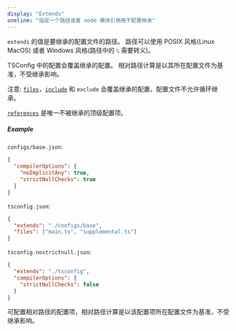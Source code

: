 ```yaml
---
display: "Extends"
oneline: "指定一个路径或者 node 模块引用用于配置继承"
---
```


`extends` 的值是要继承的配置文件的路径。
路径可以使用 POSIX 风格(Linux MacOS) 或者 Windows 风格(路径中的 `\` 需要转义)。

TSConfig 中的配置会覆盖继承的配置。 相对路径计算是以其所在配置文件为基准，不受继承影响。

注意: [`files`](#files)，[`include`](#include) 和 `exclude` 会覆盖继承的配置，配置文件不允许循环继承。

[`references`](#references) 是唯一不被继承的顶级配置项。

##### Example

`configs/base.json`:

```json tsconfig
{
  "compilerOptions": {
    "noImplicitAny": true,
    "strictNullChecks": true
  }
}
```

`tsconfig.json`:

```json tsconfig
{
  "extends": "./configs/base",
  "files": ["main.ts", "supplemental.ts"]
}
```

`tsconfig.nostrictnull.json`:

```json tsconfig
{
  "extends": "./tsconfig",
  "compilerOptions": {
    "strictNullChecks": false
  }
}
```

可配置相对路径的配置项，相对路径计算是以该配置项所在配置文件为基准，不受继承影响。
